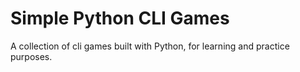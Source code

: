 # Simple Python CLI Games

A collection of cli games built with Python, for learning and practice purposes.